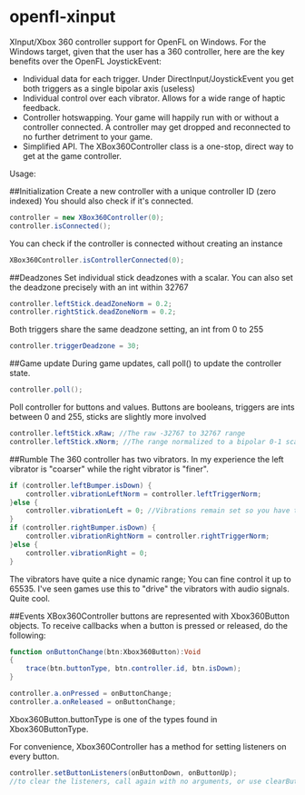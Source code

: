 openfl-xinput
=============

XInput/Xbox 360 controller support for OpenFL on Windows.
For the Windows target, given that the user has a 360 controller, here are the key benefits over the OpenFL JoystickEvent:
* Individual data for each trigger. Under DirectInput/JoystickEvent you get both triggers as a single bipolar axis (useless)
* Individual control over each vibrator. Allows for a wide range of haptic feedback.
* Controller hotswapping. Your game will happily run with or without a controller connected. A controller may get dropped and reconnected to no further detriment to your game.
* Simplified API. The XBox360Controller class is a one-stop, direct way to get at the game controller.

Usage:

##Initialization
Create a new controller with a unique controller ID (zero indexed)
You should also check if it's connected. 
```ActionScript
controller = new XBox360Controller(0);
controller.isConnected();
```
You can check if the controller is connected without creating an instance
```ActionScript
XBox360Controller.isControllerConnected(0);
```

##Deadzones
Set individual stick deadzones with a scalar. You can also set the deadzone precisely with an int within 32767
```ActionScript
controller.leftStick.deadZoneNorm = 0.2; 
controller.rightStick.deadZoneNorm = 0.2;
```
Both triggers share the same deadzone setting, an int from 0 to 255
```ActionScript
controller.triggerDeadzone = 30;
```

##Game update
During game updates, call poll() to update the controller state. 
```ActionScript
controller.poll();
```

Poll controller for buttons and values.
Buttons are booleans, triggers are ints between 0 and 255, sticks are slightly more involved
```ActionScript
controller.leftStick.xRaw; //The raw -32767 to 32767 range
controller.leftStick.xNorm; //The range normalized to a bipolar 0-1 scalar, pre-adjusted by the deadzone
```

##Rumble
The 360 controller has two vibrators. In my experience the left vibrator is "coarser" while the right vibrator is "finer". 
```ActionScript
if (controller.leftBumper.isDown) {
	controller.vibrationLeftNorm = controller.leftTriggerNorm;
}else {
	controller.vibrationLeft = 0; //Vibrations remain set so you have to manually turn them off
}
if (controller.rightBumper.isDown) {
	controller.vibrationRightNorm = controller.rightTriggerNorm;
}else {
	controller.vibrationRight = 0; 
}
```
The vibrators have quite a nice dynamic range; You can fine control it up to 65535. 
I've seen games use this to "drive" the vibrators with audio signals. Quite cool.

##Events
XBox360Controller buttons are represented with Xbox360Button objects. To receive callbacks when a button is pressed or released, do the following:
```ActionScript
function onButtonChange(btn:Xbox360Button):Void 
{
	trace(btn.buttonType, btn.controller.id, btn.isDown);
}

controller.a.onPressed = onButtonChange;
controller.a.onReleased = onButtonChange;
```
Xbox360Button.buttonType is one of the types found in Xbox360ButtonType.

For convenience, Xbox360Controller has a method for setting listeners on every button.

```ActionScript
controller.setButtonListeners(onButtonDown, onButtonUp);
//to clear the listeners, call again with no arguments, or use clearButtonListeners()
```